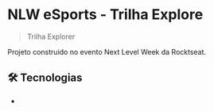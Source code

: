 # NLW eSports - Trilha Explore

>Trilha Explorer

Projeto construido no evento Next Level Week da Rocktseat.

 ##  🛠 Tecnologias

 -